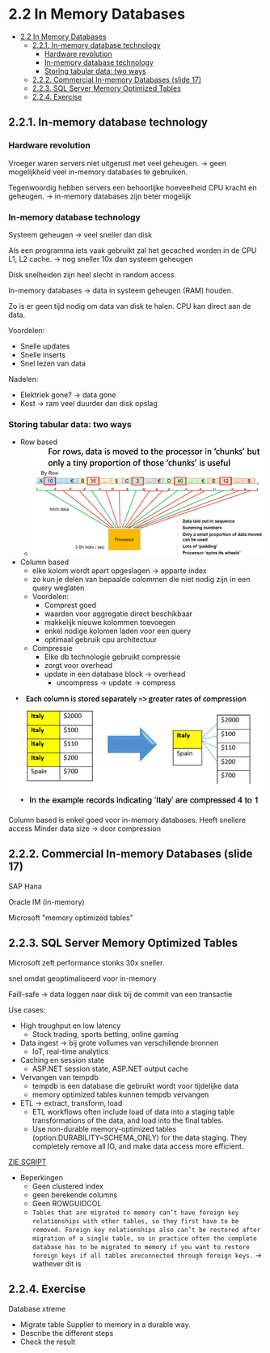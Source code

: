 # 2.2 In Memory Databases

- [2.2 In Memory Databases](#22-in-memory-databases)
  - [2.2.1. In-memory database technology](#221-in-memory-database-technology)
    - [Hardware revolution](#hardware-revolution)
    - [In-memory database technology](#in-memory-database-technology)
    - [Storing tabular data: two ways](#storing-tabular-data-two-ways)
  - [2.2.2. Commercial In-memory Databases (slide 17)](#222-commercial-in-memory-databases-slide-17)
  - [2.2.3. SQL Server Memory Optimized Tables](#223-sql-server-memory-optimized-tables)
  - [2.2.4. Exercise](#224-exercise)

## 2.2.1. In-memory database technology

### Hardware revolution

Vroeger waren servers niet uitgerust met veel geheugen. -> geen mogelijkheid veel in-memory databases te gebruiken.

Tegenwoordig hebben servers een behoorlijke hoeveelheid CPU kracht en geheugen. -> in-memory databases zijn beter mogelijk

### In-memory database technology

Systeem geheugen -> veel sneller dan disk

Als een programma iets vaak gebruikt zal het gecached worden in de CPU L1, L2 cache. -> nog sneller 10x dan systeem geheugen

Disk snelheiden zijn heel slecht in random access.

In-memory databases -> data in systeem geheugen (RAM) houden.

Zo is er geen tijd nodig om data van disk te halen. CPU kan direct aan de data.

Voordelen:

- Snelle updates
- Snelle inserts
- Snel lezen van data

Nadelen:

- Elektriek gone? -> data gone
- Kost -> ram veel duurder dan disk opslag

### Storing tabular data: two ways

- Row based
  - ![Alt text](./assets/rowbased.png)
- Column based
  - elke kolom wordt apart opgeslagen -> apparte index
  - zo kun je delen van bepaalde colommen die niet nodig zijn in een query weglaten
  - Voordelen:
    - Comprest goed
    - waarden voor aggregatie direct beschikbaar
    - makkelijk nieuwe kolommen toevoegen
    - enkel nodige kolomen laden voor een query
    - optimaal gebruik cpu architectuur
  - Compressie
    - Elke db technologie gebruikt compressie
    - zorgt voor overhead
    - update in een database block -> overhead
      - uncompress -> update -> compress

![Alt text](./assets/compression.png)

Column based is enkel goed voor in-memory databases.
Heeft snellere access
Minder data size -> door compression

## 2.2.2. Commercial In-memory Databases (slide 17)

SAP Hana

Oracle IM (in-memory)

Microsoft "memory optimized tables"

## 2.2.3. SQL Server Memory Optimized Tables

Microsoft zeft performance stonks 30x sneller.

snel omdat geoptimaliseerd voor in-memory

Faill-safe -> data loggen naar disk
bij de commit van een transactie

Use cases:

- High troughput en low latency
  - Stock trading, sports betting, online gaming
- Data ingest -> bij grote vollumes van verschillende bronnen
  - IoT, real-time analytics
- Caching en session state
  - ASP.NET session state, ASP.NET output cache
- Vervangen van tempdb
  - tempdb is een database die gebruikt wordt voor tijdelijke data
  - memory optimized tables kunnen tempdb vervangen
- ETL -> extract, transform, load
  - ETL workflows often include load of data into a staging table transformations of the data, and load into the final tables.
  - Use non-durable memory-optimized tables (option:DURABILITY=SCHEMA_ONLY) for the data staging. They completely remove all IO, and make data access more efficient.

[ZIE SCRIPT](./4._MemoryOptimizedTables.sql)

- Beperkingen
  - Geen clustered index
  - geen berekende columns
  - Geen ROWGUIDCOL
  - `Tables that are migrated to memory can’t have foreign key relationships with other tables, so they first have to be removed. Foreign key relationships also can’t be restored after migration of a single table, so in practice often the complete database has to be migrated to memory if you want to restore foreign keys if all tables areconnected through foreign keys.` -> wathever dit is

## 2.2.4. Exercise

Database xtreme

- Migrate table Supplier to memory in a durable way.
- Describe the different steps
- Check the result
